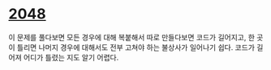 # [2048](https://www.acmicpc.net/problem/12100)

이 문제를 풀다보면 모든 경우에 대해 복붙해서 따로 만들다보면 코드가 길어지고, 한 곳이 틀리면 나머지 경우에 대해서도 전부 고쳐야 하는 불상사가 일어나기 쉽다. 코드가 길어져 어디가 틀렸는 지도 알기 어렵다.

